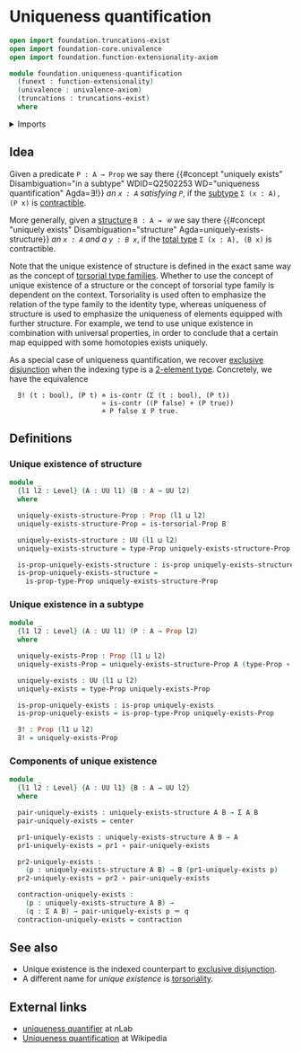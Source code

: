 # Uniqueness quantification

```agda
open import foundation.truncations-exist
open import foundation-core.univalence
open import foundation.function-extensionality-axiom

module foundation.uniqueness-quantification
  (funext : function-extensionality)
  (univalence : univalence-axiom)
  (truncations : truncations-exist)
  where
```

<details><summary>Imports</summary>

```agda
open import foundation.dependent-pair-types
open import foundation.torsorial-type-families funext univalence truncations
open import foundation.universe-levels

open import foundation-core.contractible-types
open import foundation-core.function-types
open import foundation-core.identity-types
open import foundation-core.propositions
```

</details>

## Idea

Given a predicate `P : A → Prop` we say there
{{#concept "uniquely exists" Disambiguation="in a subtype" WDID=Q2502253 WD="uniqueness quantification" Agda=∃!}}
_an `x : A` satisfying `P`_, if the [subtype](foundation-core.subtypes.md)
`Σ (x : A), (P x)` is [contractible](foundation-core.contractible-types.md).

More generally, given a [structure](foundation.structure.md) `B : A → 𝒰` we say
there
{{#concept "uniquely exists" Disambiguation="structure" Agda=uniquely-exists-structure}}
_an `x : A` and a `y : B x`_, if the
[total type](foundation.dependent-pair-types.md) `Σ (x : A), (B x)` is
contractible.

Note that the unique existence of structure is defined in the exact same way as
the concept of
[torsorial type families](foundation-core.torsorial-type-families.md). Whether
to use the concept of unique existence of a structure or the concept of
torsorial type family is dependent on the context. Torsoriality is used often to
emphasize the relation of the type family to the identity type, whereas
uniqueness of structure is used to emphasize the uniqueness of elements equipped
with further structure. For example, we tend to use unique existence in
combination with universal properties, in order to conclude that a certain map
equipped with some homotopies exists uniquely.

As a special case of uniqueness quantification, we recover
[exclusive disjunction](foundation.exclusive-disjunction.md) when the indexing
type is a [2-element type](univalent-combinatorics.2-element-types.md).
Concretely, we have the equivalence

```text
  ∃! (t : bool), (P t) ≐ is-contr (Σ (t : bool), (P t))
                       ≃ is-contr ((P false) + (P true))
                       ≐ P false ⊻ P true.
```

## Definitions

### Unique existence of structure

```agda
module _
  {l1 l2 : Level} (A : UU l1) (B : A → UU l2)
  where

  uniquely-exists-structure-Prop : Prop (l1 ⊔ l2)
  uniquely-exists-structure-Prop = is-torsorial-Prop B

  uniquely-exists-structure : UU (l1 ⊔ l2)
  uniquely-exists-structure = type-Prop uniquely-exists-structure-Prop

  is-prop-uniquely-exists-structure : is-prop uniquely-exists-structure
  is-prop-uniquely-exists-structure =
    is-prop-type-Prop uniquely-exists-structure-Prop
```

### Unique existence in a subtype

```agda
module _
  {l1 l2 : Level} (A : UU l1) (P : A → Prop l2)
  where

  uniquely-exists-Prop : Prop (l1 ⊔ l2)
  uniquely-exists-Prop = uniquely-exists-structure-Prop A (type-Prop ∘ P)

  uniquely-exists : UU (l1 ⊔ l2)
  uniquely-exists = type-Prop uniquely-exists-Prop

  is-prop-uniquely-exists : is-prop uniquely-exists
  is-prop-uniquely-exists = is-prop-type-Prop uniquely-exists-Prop

  ∃! : Prop (l1 ⊔ l2)
  ∃! = uniquely-exists-Prop
```

### Components of unique existence

```agda
module _
  {l1 l2 : Level} {A : UU l1} {B : A → UU l2}
  where

  pair-uniquely-exists : uniquely-exists-structure A B → Σ A B
  pair-uniquely-exists = center

  pr1-uniquely-exists : uniquely-exists-structure A B → A
  pr1-uniquely-exists = pr1 ∘ pair-uniquely-exists

  pr2-uniquely-exists :
    (p : uniquely-exists-structure A B) → B (pr1-uniquely-exists p)
  pr2-uniquely-exists = pr2 ∘ pair-uniquely-exists

  contraction-uniquely-exists :
    (p : uniquely-exists-structure A B) →
    (q : Σ A B) → pair-uniquely-exists p ＝ q
  contraction-uniquely-exists = contraction
```

## See also

- Unique existence is the indexed counterpart to
  [exclusive disjunction](foundation.exclusive-disjunction.md).
- A different name for _unique existence_ is
  [torsoriality](foundation.torsorial-type-families.md).

## External links

- [uniqueness quantifier](https://ncatlab.org/nlab/show/uniqueness+quantifier)
  at $n$Lab
- [Uniqueness quantification](https://en.wikipedia.org/wiki/Uniqueness_quantification)
  at Wikipedia
